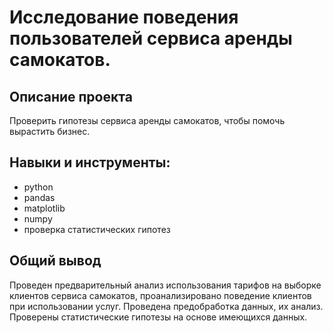 # Исследование поведения пользователей сервиса аренды самокатов.
## Описание проекта
Проверить гипотезы сервиса аренды самокатов, чтобы помочь вырастить бизнес.
## Навыки и инструменты:
* python
* pandas
* matplotlib
* numpy
* проверка статистических гипотез
## Общий вывод
Проведен предварительный анализ использования тарифов на выборке клиентов сервиса самокатов, проанализировано поведение клиентов при использовании услуг. Проведена предобработка данных, их анализ. Проверены статистические гипотезы на основе имеющихся данных.

